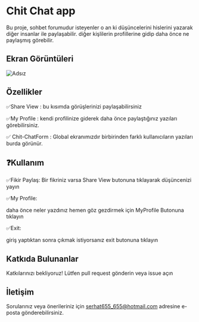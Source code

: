 
# Chit Chat app

Bu proje, sohbet forumudur isteyenler o an ki düşüncelerini hislerini yazarak diğer insanlar ile paylaşabilir. diğer kişlilerin profillerine gidip daha önce ne paylaşmış görebilir.


## Ekran Görüntüleri
![Adsız](https://github.com/user-attachments/assets/75940ca2-5eac-41b5-89dd-00386bd396eb)

  
## Özellikler


✅Share View : bu kısımda görüşlerinizi paylaşabilirsiniz 

✅My Profile : kendi profilinize giderek daha önce paylaştığınız
yazıları görebilirsiniz.

✅ Chit-ChatForm : Global ekranımızdır birbirinden farklı kullanıcıların yazıları burda görünür.




  
## ❓Kullanım

✅Fikir Paylaş:
 Bir fikriniz varsa Share View butonuna tıklayarak düşüncenizi yayın

✅My Profile:

daha önce neler yazdınız hemen göz gezdirmek için MyProfile Butonuna tıklayın

✅Exit:

giriş yaptıktan sonra çıkmak istiyorsanız exit butonuna tıklayın


  
## Katkıda Bulunanlar

Katkılarınızı bekliyoruz! Lütfen pull request gönderin veya issue açın
  
## İletişim
Sorularınız veya önerileriniz için serhat655_655@hotmail.com adresine e-posta gönderebilirsiniz.



  

